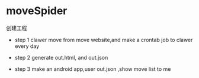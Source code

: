 # moveSpider
创建工程

* step 1
clawer move from move website,and make a crontab job to clawer every day



* step 2
generate out.html, and out.json
 
 
* step 3
make an android app,user out.json ,show move list to me
